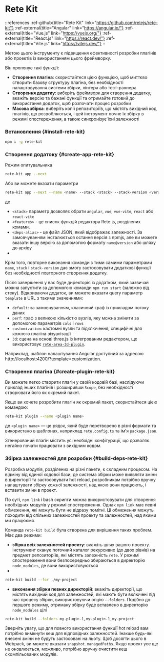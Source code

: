 # Rete Kit

::references
:ref-github{title="Rete Kit" link="https://github.com/retejs/rete-kit"}
:ref-external{title="Angular" link="https://angular.io/"}
:ref-external{title="Vue.js" link="https://vuejs.org/"}
:ref-external{title="React.js" link="https://react.dev/"}
:ref-external{title="Vite.js" link="https://vitejs.dev/"}
::

Метою цього інструменту є підвищення ефективності розробки плагінів або проектів із використанням цього фреймворку.

Він пропонує такі функції:

- **Створення плагіна**: скористайтеся цією функцією, щоб миттєво створити базову структуру плагіна, без необхідності налаштовування системи збірки, лінтера або тест-раннера
- **Створення додатку**: виберіть фреймворк для створення додатку, вкажіть версію та бажані функції та отримайте готовий до використання додаток, щоб розпочати процес розробки
- **Масова збірка**: виберіть копії репозиторіїв, що містять вихідний код плагінів, що розробляються, і цей інструмент почне їх збірку в режимі спостереження, а також синхронізує їхні залежності

### Встановлення {#install-rete-kit}

```bash
npm i -g rete-kit
```

### Створення додатоку {#create-app-rete-kit}

Режим опитувальника

```bash
rete-kit app --next
```

Або ви можете вказати параметри

```bash
rete-kit app --next --name <name> --stack <stack> --stack-version <version> --features <features> --deps-alias <deps-alias>
```

де
- `<stack>` параметр дозволяє обрати `angular`, `vue`, `vue-vite`, `react` або `react-vite`
- `<features>` - це список функцій редактора Rete.js, розділених комами.
- `<deps-alias>` - це файл JSON, який відображає залежності. За замовчуванням інсталюється остання версія з npmjs, але ви можете вказати іншу версію за допомогою формату `name@version` або шляху до архіву
-
Крім того, повторне виконання команди з тими самими параметрами `name`, `stack` і `stack-version` дає змогу застосовувати додаткові функції без необхідності повторного створення додатку.

Після завершення у вас буде директорія із додатком, який зазвичай можна запустити за допомогою команди `npm run start` (залежно від стеку). Відкриваючи додаток, ви можете вказати query параметр `template` в URL з такими значеннями:

- `default`: за замовчуванням, класичний граф із прикладом потоку даних
- `perf`: граф з великою кількістю вузлів, яку можна змінити за допомогою параметрів `cols` і `rows`
- `customization`: кастомні вузли та підключення, специфічні для кожного плагіна візуалізації
- `3d`: cцена на основі three.js із інтегрованим редактором, що використовує [`rete-area-3d-plugin`](/uk/docs/guides/3d).

Наприклад, шаблон налаштування Angular доступний за адресою http://localhost:4200/?template=customization.

### Створення плагіна {#create-plugin-rete-kit}

Ви можете легко створити плагін у своїй кодовій базі, наслідуючи приклад інших плагінів і розширивши `Scope`, без необхідності створювати його як окремий пакет.

Якщо ви хочете розробити плагін як окремий пакет, скористайтеся цією командою:

```bash
rete-kit plugin --name <plugin name>
```

де `<plugin name>` — це рядок, який буде перетворено в різні формати та використано в шаблонах, наприклад `rete.config.ts` та ім'я `package.json`.

Згенерований плагін містить усі необхідні конфігурації, що дозволяє негайно почати працювати з вихідним кодом.

### Збірка залежностей для розробки {#build-deps-rete-kit}

Розробка модулів, розділених на різні пакети, є складним процесом. На відміну від єдиної кодової бази, де система збірки може виявляти зміни в директорії та застосовувати hot reload, розробникам потрібно вручну налаштувати збірку кожної залежності, над якою вони працюють, і вставити зміни в проект.

По суті, `npm link` і bash скрипти можна використовувати для створення необхідних модулів у режимі спостереження. Однак `npm link` має певні обмеження, які можуть бути не відразу помітні. Ці обмеження можуть походити від спільних залежностей проекту та залежностей, над якими ми працюємо.

Команда `rete-kit build` була створена для вирішення таких проблем. Має два режими:

- **збірка всіх залежностей проекту**: вкажіть шлях вашого проекту. Інструмент сканує поточний каталог рекурсивно (до двох рівнів) на предмет репозиторіїв, які містять залежність `rete`. У режимі спостереження вони безпосередньо збираються в директорію `node_modules`, де вони використовуються
-
```bash
rete-kit build --for ./my-project
```

- **виконання збірки певних директорій**: вкажіть директорії, що містять вихідний код для залежностей, які мають бути включені під час процесу збірки, використовуючи опцію `--folders`. Подібно до першого режиму, отриману збірку буде вставлено в директорію `node_modules` цілі

```bash
rete-kit build --folders my-plugin-1,my-plugin-1,my-project
```

Зверніть увагу, що для повного використання функції hot reload вам потрібно вимкнути кеш для відповідних залежностей. Інакше будь-які внесені зміни не будуть застосовані на льоту. Щоб досягти цього в Webpack, ви можете вказати `snapshot.managedPaths`. Якщо проект усе ще не оновлюється, можливо, потрібно вручну очистити кеш скомпільованих модулів.
